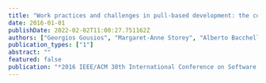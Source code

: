 ```yaml
---
title: "Work practices and challenges in pull-based development: the contributor's perspective"
date: 2016-01-01
publishDate: 2022-02-02T11:00:27.751162Z
authors: ["Georgios Gousios", "Margaret-Anne Storey", "Alberto Bacchelli"]
publication_types: ["1"]
abstract: ""
featured: false
publication: "*2016 IEEE/ACM 38th International Conference on Software Engineering (ICSE)*"
---
```


